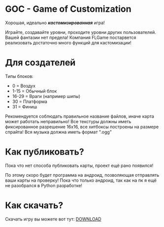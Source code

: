 # GOC - Game of Customization
Хорошая, идеально _**кастомизированная**_ игра!

Играйте, создавайте уровни, проходите уровни других пользователей.
Вашей фантазии нет предела! Компания FLGame постарвется реализовать достаточно много функций для кастомизации!


# Для создателей

Типы блоков:
 * 0 = Воздух
 * 1-15 = Обычный блок
 * 16-29 = Враги (например шипы)
 * 30 = Платформа
 * 31 = Финиш

Рекомендуется соблюдать правильное название файлов, иначе карта может работать неправильно!
Все текстуры должны иметь фиксированное разрешение 16x16, все хитбоксы построены на размере спрайта!
Вся музыка должна иметь формат ".ogg"


# Как публиковать?
Пока что нет способа публиковать карты, проект ещё рано появился!

По этому скоро будет программа на андроид, позволяющая отправлять ваши карты на проверку!
Пока что только андроид, так как на пк я ещё не разобрался в Python разработке!

# Как скачать?
Скачать игру вы можете вот тут: [DOWNLOAD](https://github.com/mihail34425343/GOCWorlds/releases)
